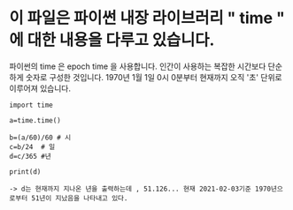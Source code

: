 # 이 파일은 파이썬 내장 라이브러리 " time " 에 대한 내용을 다루고 있습니다.

파이썬의 time 은 epoch time 을 사용합니다. 인간이 사용하는 복잡한 시간보다 단순하게 숫자로 구성한 것입니다.
1970년 1월 1일 0시 0분부터 현재까지 오직 '초' 단위로 이루어져 있습니다. 
```
import time

a=time.time()

b=(a/60)/60 # 시
c=b/24  # 일
d=c/365 #년 

print(d)

```
    -> d는 현재까지 지나온 년을 출력하는데 , 51.126... 현재 2021-02-03기준 1970년으로부터 51년이 지났음을 나타내고 있다.